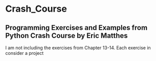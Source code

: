 # Crash_Course

## Programming Exercises and Examples from Python Crash Course by Eric Matthes
I am not including the exercises from Chapter 13-14. Each exercise in consider a project
